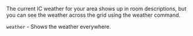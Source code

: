 The current IC weather for your area shows up in room descriptions, but you can see the weather across the grid using the weather command.

`weather` - Shows the weather everywhere.